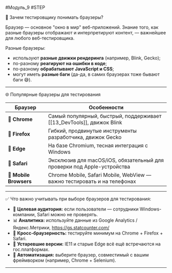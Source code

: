 #Модуль_9 #STEP

📌 Зачем тестировщику понимать браузеры?

Браузер — основное "окно в мир" веб-приложений. Знание того, как разные браузеры отображают и интерпретируют контент, — важнейшее для любого веб-тестировщика.

Разные браузеры:

- используют **разные движки рендеринга** (например, Blink, Gecko);
- по-разному **реагируют на ошибки в коде**;
- по-разному **обрабатывают JavaScript и CSS**;
- могут иметь **разные баги** (да-да, в самих браузерах тоже бывают баги 😅).

---

🌐 Популярные браузеры для тестирования

| Браузер                | Особенности                                                              |
| ---------------------- | ------------------------------------------------------------------------ |
| 🧭 **Chrome**          | Самый популярный, быстрый, поддерживает [[13_DevTools]], движок Blink    |
| 🦊 **Firefox**         | Гибкий, продвинутые инструменты разработчика, движок Gecko               |
| 🧊 **Edge**            | На базе Chromium, тесная интеграция с Windows                            |
| 🍏 **Safari**          | Эксклюзив для macOS/iOS, обязательный для проверки под Apple-устройства  |
| 📱 **Mobile Browsers** | Chrome Mobile, Safari Mobile, WebView — важно тестировать и на телефонах |

---

 ✅ Что важно учитывать при выборе браузеров для тестирования:

- 💬 **Целевая аудитория:** если пользователи — сотрудники Windows-компании, Safari можно не проверять.    
- 📊 **Аналитика:** используйте данные из Google Analytics / Яндекс.Метрики, https://gs.statcounter.com/
- 🧪 **Кросс-браузерность:** тестируйте минимум на Chrome + Firefox + Safari.
- 🧯 **Устаревшие версии:** IE11 и старые Edge всё ещё встречаются на гос.платформах.
- 🤖 **Автоматизация:** выберите браузер, совместимый с вашим фреймворком (например, Chrome + Selenium).

---